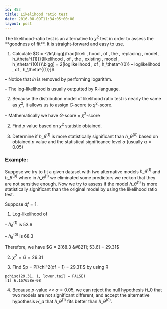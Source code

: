 ```yaml
---
id: 453
title: Likelihood ratio test
date: 2016-08-09T11:34:05+00:00
layout: post
---
```

The likelihood-ratio test is an alternative to $\chi^2$ test in order to assess the \*\*goodness of fit\*\*. It is straight-forward and easy to use.

1. Calculate $G = -2ln\bigg[\frac{likeli \, hood \, of \, the \, replacing \, model \, h\_\theta^{(1)}}{likelihood \, of \, the \, existing \, model \, h\_\theta^{(0)}}\bigg] = 2[loglikelihood \, of \, h\_\theta^{(0)} &#8211; loglikelihood \, of \, h\_\theta^{(1)}\]\$.

&#8211; Notice that $ln$ is removed by performing logarithm.

&#8211; The log-likelihood is usually outputted by R-language.

2. Because the distribution model of likelihood ratio test is nearly the same as $\chi^2$, it allows us to assign $G$-score to $\chi^2$-score.

&#8211; Mathematically we have $G$-score = $\chi^2$-score

2. Find $p$ value based on $\chi^2$ statistic obtained.

3. Determine if $h\_\theta^{(1)}$ is more statistically significant than $h\_\theta^{(0)}$ based on obtained $p$ value and the statistical significance level $\alpha$ (usually $\alpha = 0.05$)

### **Example**:

Suppose we try to fit a given dataset with two alternative models $h\_\theta^{(1)}$ and $h\_\theta^{(0)}$ where in $h\_\theta^{(1)}$ we eliminated some predictors we reckon that they are not sensitive enough. Now we try to assess if the model $h\_\theta^{(1)}$ is more statistically significant than the original model by using the likelihood ratio test.

Suppose $df = 1$.

1. Log-likelihood of

&#8211; $h_\theta^{(1)}$ is 53.6

&#8211; $h_\theta^{(0)}$ is 68.3

Therefore, we have $G = 2[68.3 &#8211; 53.6] = 29.31$

2. $\chi^2 = G = 29.31$

3. Find $p = P[\chi^2(df = 1) = 29.31\]\$ by using R

```
pchisq(29.31, 1, lower.tail = FALSE)
[1] 6.167658e-08
```


4. Because $p$-value << $\alpha = 0.05$, we can reject the null hypothesis $H\_0$ that two models are not significant different, and accept the alternative hypothesis $H\_a$ that $h\_\theta^{(1)}$ fits better than $h\_\theta^{(0)}$.
